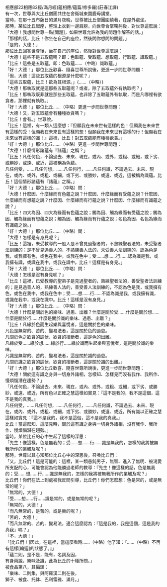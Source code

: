 相應部22相應82經/滿月經(蘊相應/蘊篇/修多羅)(莊春江譯)  
有一次，世尊與大比丘僧團共住在舍衛城東園鹿母講堂。  
當時，在那十五布薩日的滿月夜晚，世尊被比丘僧團圍繞著，在屋外處坐。  
那時，某位比丘起座，整理上衣到一邊肩膀，向世尊合掌鞠躬後，對世尊這麼說：  
「大德！我想問世尊一點[問題]，如果世尊允許為我的問題作解答的話。」  
「那樣的話，比丘！你坐在自己的座位，然後問你想問的問題。」  
「是的，大德！」  
那位比丘回答世尊後，坐在自己的座位，然後對世尊這麼說：  
「大德！這些不是五取蘊嗎？即：色取蘊、受取蘊、想取蘊、行取蘊、識取蘊。」  
「比丘！這些是五取蘊，即：色取蘊……（中略）識取蘊。」  
「好！大德！」那位比丘歡喜、隨喜世尊所說後，更進一步問世尊問題：  
「但，大德！這些五取蘊的根源是什麼呢？」  
「這些五取蘊，比丘！欲為其根源。」{……（中略）}  
「大德！那執取就是這那些五取蘊呢？或者，除了五取蘊外有執取呢？」  
「比丘！那執取既非就是那些五取蘊，也非除了五取蘊外有執取，而是凡哪裡有欲貪者，那裡就有執取。」  
「好！大德！」那位比丘……（中略）更進一步問世尊問題：  
「大德！又，對五取蘊會有種種欲貪嗎？」  
「比丘！會有。」世尊說。  
「比丘！這裡，有一類人這麼想：『但願我在未來世有這樣的色！但願我在未來世有這樣的受！但願我在未來世有這樣的想！但願我在未來世有這樣的行！但願我在未來世有這樣的識！』這樣，比丘！對五取蘊能有種種欲貪。」  
「好！大德！」那位比丘……（中略）更進一步問世尊問題：  
「大德！什麼情形諸蘊有『諸蘊』之稱？」  
「比丘！凡任何色，不論過去、未來、現在，或內、或外，或粗、或細，或下劣、或勝妙，或遠、或近，這被稱為色蘊。  
凡任何受，……凡任何想，……凡任何行，……凡任何識，不論過去、未來、現在，或內、或外，或粗、或細，或下劣、或勝妙，或遠、或近，這被稱為識蘊。比丘！這個情形諸蘊有『諸蘊』之稱。」  
「好！大德！」那位比丘……（中略）問：  
「大德！什麼因、什麼緣而有色蘊之說？什麼因、什麼緣而有受蘊之說？什麼因、什麼緣而有想蘊之說？什麼因、什麼緣而有行蘊之說？什麼因、什麼緣而有識蘊之說？」  
「比丘！四大為因、四大為緣而有色蘊之說；觸為因、觸為緣而有受蘊之說；觸為因、觸為緣而有想蘊之說；觸為因、觸為緣而有行蘊之說；名色為因、名色為緣而有識蘊之說。」  
「好！大德！」那位比丘……（中略）問：  
「大德！怎樣是有身見呢？」  
「比丘！這裡，未受教導的一般人是不曾見過聖者的，不熟練聖者法的，未受聖者法訓練的；是不曾見過善人的，不熟練善人法的，未受善人法訓練的，認為色是我，或我擁有色，或色在我中，或我在色中；受……想……行……認為識是我，或我擁有識，或識在我中，或我在識中。比丘！這樣是有身見。」  
「好！大德！」那位比丘……（中略）問：  
「大德！怎樣是沒有身見呢？」  
「比丘！這裡，已受教導的聖弟子是見過聖者的，熟練聖者法的，善受聖者法訓練的；是見過善人的，熟練善人法的，善受善人法訓練的，不認為色是我，或我擁有色，或色在我中，或我在色中；受……想……行……不認為識是我，或我擁有識，或識在我中，或我在識中。比丘！這樣是沒有身見。」  
「好！大德！」那位比丘……（中略）問：  
「大德！什麼是關於色的樂味、過患、出離？什麼是關於受……什麼是關於想……什麼是關於行……什麼是關於識的樂味、過患、出離？」  
「比丘！凡緣於色而生起樂與喜悅者，這是關於色的樂味。  
凡色是無常的、苦的、變易法者，這是關於色的過患。  
凡關於色之欲貪的調伏、欲貪的捨斷者，這是色的出離。  
凡緣於受……緣於想……緣於行……緣於識而生起樂與喜悅者，這是關於識的樂味。  
凡識是無常的、苦的、變易法者，這是關於識的過患。  
凡關於識之欲貪的調伏、欲貪的捨斷者，這是關於識的出離。」  
「好！大德！」那位比丘歡喜、隨喜世尊所說後，更進一步問世尊問題：  
「大德！關於這有識之身與一切身外諸相，怎樣知、怎樣見而沒有我作、我所作、慢煩惱潛在趨勢？」  
「凡任何色，不論過去、未來、現在，或內、或外，或粗、或細，或下劣、或勝妙，或遠、或近，所有色以正確之慧這樣如實見：『這不是我的，我不是這個，這不是我的真我。』  
凡任何受，……凡任何想，……凡任何行，……凡任何識，不論過去、未來、現在，或內、或外，或粗、或細，或下劣、或勝妙，或遠、或近，所有識以正確之慧這樣如實見：『這不是我的，我不是這個，這不是我的真我。』  
比丘！當這麼知、這麼見時，關於這有識之身與一切身外諸相，沒有我作、我所作、慢煩惱潛在趨勢。」  
當時，某位比丘的心中生起了這樣的深思：  
「先生！像這樣，色是無我的；受……想……行……識是無我的，怎樣的我將被無我所作的業觸及呢？」  
那時，世尊以其心知那位比丘心中的深思後，召喚比丘們：  
「又，比丘們！這是可能的：這裡，某一類愚鈍男子，無智、進入了無明、被渴愛所支配的心，可能會認為他能勝過老師的教導：『先生！像這樣的話，色是無我的；受……想……行……識是無我的，怎樣的我將被無我所作的業觸及呢？』  
比丘們！你們在法上到處被我反問引導，比丘們！你們怎麼想：色是常的，或是無常的呢？」  
「無常的，大德！」  
「受……想……行……識是常的，或是無常的呢？」  
「無常的，大德！」  
「而凡無常的，是苦的，或是樂的呢？」  
「苦的，大德！」  
「而凡無常的、苦的、變易法，適合這麼認為：『這是我的，我是這個，這是我的真我』嗎？」  
「不，大德！」  
「[比丘們！]因此，在這裡，當這麼看時……（中略）他了知：『……（中略）不再有這樣[輪迴]的狀態了。』」  
「蘊二則，是不是，能有，名詞及因，  
有身兩說，樂味及識，此為比丘的十種所問。」  
被食品第八，其攝頌：  
「樂味、二則集，與阿羅漢二則在後，  
獅子、被食、托鉢、巴利雷雅、滿月。」  
  
  
